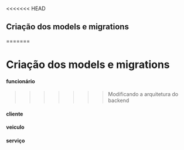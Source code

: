 <<<<<<< HEAD
## Criação dos models e migrations
=======
# Criação dos models e migrations
#### funcionário
>>>>>>> Modificando a arquitetura do backend
#### cliente
#### veiculo
#### serviço
